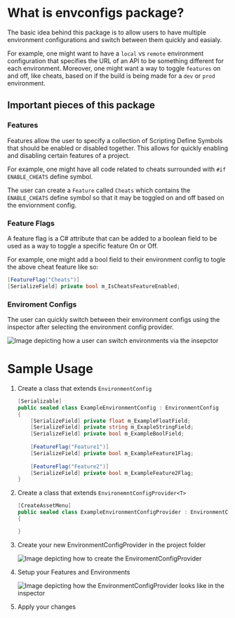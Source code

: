 # What is envconfigs package?
The basic idea behind this package is to allow users to have multiple environment configurations and switch between them quickly and easialy.

For example, one might want to have a `local` vs `remote` environment configuration that specifies the URL of an API to be something different for each environment. Moreover, one might want a way to toggle `features` on and off, like cheats, based on if the build is being made for a `dev` or `prod` environment.

## Important pieces of this package

### Features
Features allow the user to specify a collection of Scripting Define Symbols that should be enabled or disabled together. This allows for quickly enabling and disabling certain features of a project. 

For example, one might have all code related to cheats surrounded with `#if ENABLE_CHEATS` define symbol. 

The user can create a `Feature` called `Cheats` which contains the `ENABLE_CHEATS` define symbol so that it may be toggled on and off based on the enviornment config.

### Feature Flags
A feature flag is a C# attribute that can be added to a boolean field to be used as a way to toggle a specific feature On or Off.

For example, one might add a bool field to their environment config to togle the above cheat feature like so:
```CS
[FeatureFlag("Cheats")]
[SerializeField] private bool m_IsCheatsFeatureEnabled;
```

### Enviroment Configs
The user can quickly switch between their environment configs using the inspector after selecting the environment config provider. 

![Image depicting how a user can switch environments via the insepctor](Documentation%20Images~%2Fswitchenvinspector.png)

# Sample Usage

1. Create a class that extends `EnvironmentConfig` 
    ```CS 
    [Serializable]
    public sealed class ExampleEnvironmentConfig : EnvironmentConfig
    {
        [SerializeField] private float m_ExampleFloatField;
        [SerializeField] private string m_ExapleStringField;
        [SerializeField] private bool m_ExampleBoolField;
        
        [FeatureFlag("Feature1")]
        [SerializeField] private bool m_ExampleFeature1Flag;
        
        [FeatureFlag("Feature2")]
        [SerializeField] private bool m_ExampleFeature2Flag;
    }
    ```
2. Create a class that extends `EnvironemntConfigProvider<T>`
    ```CS
    [CreateAssetMenu]
    public sealed class ExampleEnvironmentConfigProvider : EnvironmentConfigProvider<ExampleEnvironmentConfig>
    {    

    }
    ```

3. Create your new EnvironmentConfigProvider in the project folder

    ![Image depicting how to create the EnviromentConfigProvider](Documentation%20Images~%2Fcreateenvconfigprovider.png)

4. Setup your Features and Environments 

    ![Image depicting how the EnvironmentConfigProvider looks like in the inspector](Documentation%20Images~%2Fexampleenvconfigproviderinspector.png)

5. Apply your changes